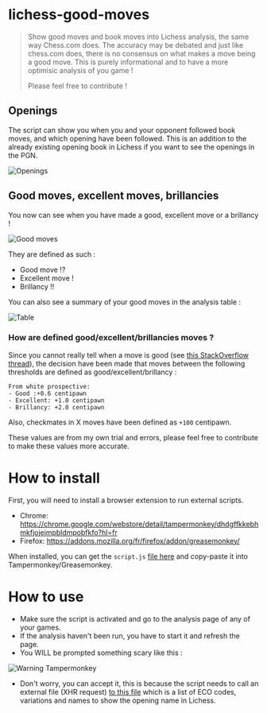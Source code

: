 # lichess-good-moves
> Show good moves and book moves into Lichess analysis, the same way Chess.com does.
> The accuracy may be debated and just like chess.com does, there is no consensus on what makes a move being a good move. This is purely informational and to have a more optimisic analysis of you game !
> 
> Please feel free to contribute !


## Openings

The script can show you when you and your opponent followed book moves, and which opening have been followed. This is an addition to the already existing opening book in Lichess if you want to see the openings in the PGN.

![Openings](images/opening.PNG?raw=true "Openings")

## Good moves, excellent moves, brillancies

You now can see when you have made a good, excellent move or a brillancy !

![Good moves](images/goodmove.PNG?raw=true "Good moves")

They are defined as such :
- Good move !?
- Excellent move !
- Brillancy !!

You can also see a summary of your good moves in the analysis table :

![Table](images/table.PNG?raw=true "Table")


### How are defined good/excellent/brillancies moves ?

Since you cannot really tell when a move is good (see [this StackOverflow thread](https://chess.stackexchange.com/questions/24378/why-does-lichess-only-tell-me-my-inaccuracies-mistakes-and-blunders-and)), the decision have been made that moves between the following thresholds are defined as good/excellent/brillancy :

```
From white prospective:
- Good :+0.6 centipawn
- Excellent: +1.0 centipawn
- Brillancy: +2.0 centipawn
```

Also, checkmates in X moves have been defined as `+100` centipawn.

These values are from my own trial and errors, please feel free to contribute to make these values more accurate.


# How to install

First, you will need to install a browser extension to run external scripts.

- Chrome: https://chrome.google.com/webstore/detail/tampermonkey/dhdgffkkebhmkfjojejmpbldmpobfkfo?hl=fr
- Firefox: https://addons.mozilla.org/fr/firefox/addon/greasemonkey/

When installed, you can get the `script.js` [file here](script.js) and copy-paste it into Tampermonkey/Greasemonkey.

# How to use

- Make sure the script is activated and go to the analysis page of any of your games.
- If the analysis haven't been run, you have to start it and refresh the page.
- You WILL be prompted something scary like this :

![Warning Tampermonkey](images/warning-tampermonkey.PNG?raw=true "Warning Tampermonkey")

- Don't worry, you can accept it, this is because the script needs to call an external file (XHR request) [to this file](https://raw.githubusercontent.com/tomsihap/eco.json/master/eco.json) which is a list of ECO codes, variations and names to show the opening name in Lichess.

